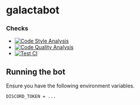 # galactabot

### Checks
* [![Code Style Analysis](https://github.com/JoshMerlino/galactabot/actions/workflows/code-style-analysis.yml/badge.svg)](https://github.com/JoshMerlino/galactabot/actions/workflows/code-style-analysis.yml)
* [![Code Quality Analysis](https://github.com/JoshMerlino/galactabot/actions/workflows/code-quality-analysis.yml/badge.svg)](https://github.com/JoshMerlino/galactabot/actions/workflows/code-quality-analysis.yml)
* [![Test CI](https://github.com/JoshMerlino/galactabot/actions/workflows/test-ci.yml/badge.svg)](https://github.com/JoshMerlino/galactabot/actions/workflows/test-ci.yml)

## Running the bot
Ensure you have the following environment variables.
```
DISCORD_TOKEN = ...
```